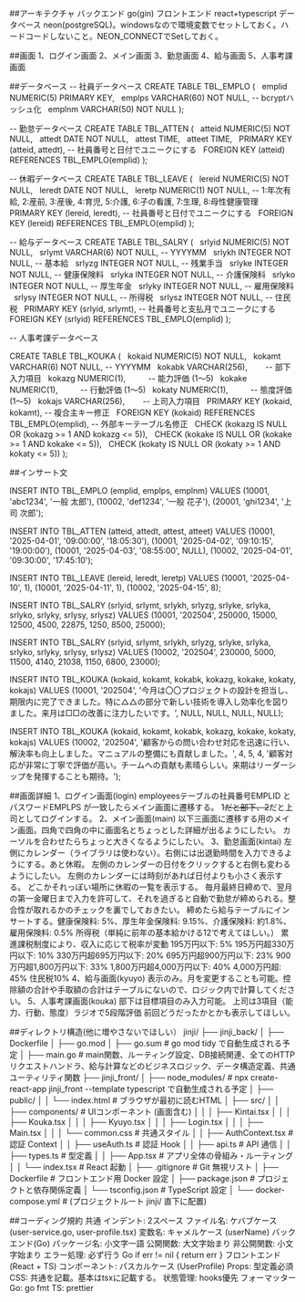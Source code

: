 ##アーキテクチャ
バックエンド go(gin)
フロントエンド react+typescript
データベース neon(postgreSQL)。windowsなので環境変数でセットしておく。ハードコードしないこと。NEON_CONNECTでSetしておく。

##画面
1、ログイン画面
2、メイン画面
3、勤怠画面
4、給与画面
5、人事考課画面

##データベース
-- 社員データベース
CREATE TABLE TBL_EMPLO (
  emplid NUMERIC(5) PRIMARY KEY,
  emplps VARCHAR(60) NOT NULL, -- bcryptハッシュ化
  emplnm VARCHAR(50) NOT NULL
);

-- 勤怠データベース
CREATE TABLE TBL_ATTEN (
  atteid NUMERIC(5) NOT NULL,
  attedt DATE NOT NULL,
  attest TIME,
  atteet TIME,
  PRIMARY KEY (atteid, attedt), -- 社員番号と日付でユニークにする
  FOREIGN KEY (atteid) REFERENCES TBL_EMPLO(emplid)
);

-- 休暇データベース
CREATE TABLE TBL_LEAVE (
  lereid NUMERIC(5) NOT NULL,
  leredt DATE NOT NULL,
  leretp NUMERIC(1) NOT NULL, -- 1:年次有給, 2:産前, 3:産後, 4:育児, 5:介護, 6:子の看護, 7:生理, 8:母性健康管理
  PRIMARY KEY (lereid, leredt), -- 社員番号と日付でユニークにする
  FOREIGN KEY (lereid) REFERENCES TBL_EMPLO(emplid)
);

-- 給与データベース
CREATE TABLE TBL_SALRY (
  srlyid NUMERIC(5) NOT NULL,
  srlymt VARCHAR(6) NOT NULL, -- YYYYMM
  srlykh INTEGER NOT NULL, -- 基本給
  srlyzg INTEGER NOT NULL, -- 残業手当
  srlyke INTEGER NOT NULL, -- 健康保険料
  srlyka INTEGER NOT NULL, -- 介護保険料
  srlyko INTEGER NOT NULL, -- 厚生年金
  srlyky INTEGER NOT NULL, -- 雇用保険料
  srlysy INTEGER NOT NULL, -- 所得税
  srlysz INTEGER NOT NULL, -- 住民税
  PRIMARY KEY (srlyid, srlymt), -- 社員番号と支払月でユニークにする
  FOREIGN KEY (srlyid) REFERENCES TBL_EMPLO(emplid)
);

-- 人事考課データベース

CREATE TABLE TBL_KOUKA (
  kokaid NUMERIC(5) NOT NULL,
  kokamt VARCHAR(6) NOT NULL, -- YYYYMM
  kokabk VARCHAR(256),        -- 部下入力項目
  kokazg NUMERIC(1),          -- 能力評価 (1〜5)
  kokake NUMERIC(1),          -- 行動評価 (1〜5)
  kokaty NUMERIC(1),          -- 態度評価 (1〜5)
  kokajs VARCHAR(256),        -- 上司入力項目
  PRIMARY KEY (kokaid, kokamt), -- 複合主キー修正
  FOREIGN KEY (kokaid) REFERENCES TBL_EMPLO(emplid), -- 外部キーテーブル名修正
  CHECK (kokazg IS NULL OR (kokazg >= 1 AND kokazg <= 5)),
  CHECK (kokake IS NULL OR (kokake >= 1 AND kokake <= 5)),
  CHECK (kokaty IS NULL OR (kokaty >= 1 AND kokaty <= 5))
);

##インサート文

INSERT INTO TBL_EMPLO (emplid, emplps, emplnm) VALUES
(10001, 'abc1234', '一般 太郎'),
(10002, 'def1234', '一般 花子'),
(20001, 'ghi1234', '上司 次郎');

INSERT INTO TBL_ATTEN (atteid, attedt, attest, atteet) VALUES
(10001, '2025-04-01', '09:00:00', '18:05:30'),
(10001, '2025-04-02', '09:10:15', '19:00:00'),
(10001, '2025-04-03', '08:55:00', NULL),
(10002, '2025-04-01', '09:30:00', '17:45:10');

INSERT INTO TBL_LEAVE (lereid, leredt, leretp) VALUES
(10001, '2025-04-10', 1),
(10001, '2025-04-11', 1),
(10002, '2025-04-15', 8);

INSERT INTO TBL_SALRY (srlyid, srlymt, srlykh, srlyzg, srlyke, srlyka, srlyko, srlyky, srlysy, srlysz) VALUES
(10001, '202504', 250000, 15000, 12500, 4500, 22875, 1250, 8500, 25000);

INSERT INTO TBL_SALRY (srlyid, srlymt, srlykh, srlyzg, srlyke, srlyka, srlyko, srlyky, srlysy, srlysz) VALUES
(10002, '202504', 230000, 5000, 11500, 4140, 21038, 1150, 6800, 23000);

INSERT INTO TBL_KOUKA (kokaid, kokamt, kokabk, kokazg, kokake, kokaty, kokajs) VALUES
(10001, '202504', '今月は〇〇プロジェクトの設計を担当し、期限内に完了できました。特に△△の部分で新しい技術を導入し効率化を図りました。来月は□□の改善に注力したいです。', NULL, NULL, NULL, NULL);

INSERT INTO TBL_KOUKA (kokaid, kokamt, kokabk, kokazg, kokake, kokaty, kokajs) VALUES
(10002, '202504', '顧客からの問い合わせ対応を迅速に行い、解決率も向上しました。マニュアルの整備にも貢献しました。', 4, 5, 4, '顧客対応が非常に丁寧で評価が高い。チームへの貢献も素晴らしい。来期はリーダーシップを発揮することも期待。');

##画面詳細
1、ログイン画面(login)
employeesテーブルの社員番号EMPLID とパスワードEMPLPS が一致したらメイン画面に遷移する。
1~~~~だと部下、2~~~~だと上司としてログインする。
2、メイン画面(main)
以下三画面に遷移する用のメイン画面。四角で四角の中に画面名とちょっとした詳細が出るようにしたい。
カーソルを合わせたらちょっと大きくなるようにしたい。
3、勤怠画面(kintai)
左側にカレンダー（ライブラリは使わない）。右側には出退勤時間を入力できるようにする。あと休暇。
左側のカレンダーの日付をクリックすると右側も変わるようにしたい。
左側のカレンダーには時刻があれば日付よりも小さく表示する。
どこかそれっぽい場所に休暇の一覧を表示する。
毎月最終日締めで、翌月の第一金曜日まで入力を許可して、それを過ぎると自動で勤怠が締められる。整合性が取れるかのチェックを裏でしておきたい。
締めたら給与テーブルにインサートする。健康保険料: 5%、厚生年金保険料: 9.15%、介護保険料: 約1.8%、雇用保険料: 0.5%
所得税（単純に前年の基本給かける12で考えてほしい。）
累進課税制度により、収入に応じて税率が変動
195万円以下: 5%
195万円超330万円以下: 10%
330万円超695万円以下: 20%
695万円超900万円以下: 23%
900万円超1,800万円以下: 33%
1,800万円超4,000万円以下: 40%
4,000万円超: 45%
住民税10%
4、給与画面(kyuyo)
表示のみ。月を変更することも可能。控除額の合計や手取額の合計はテーブルにないので、ロジック内で計算してください。
5、人事考課画面(kouka)
部下は目標項目のみ入力可能。
上司は3項目（能力、行動、態度）ラジオで5段階評価
前回どうだったかとかも表示してほしい。

##ディレクトリ構造(他に増やさないでほしい）
jinji/
├── jinji_back/
│   ├── Dockerfile
│   ├── go.mod
│   ├── go.sum          # go mod tidy で自動生成される予定
│   ├── main.go         # main関数、ルーティング設定、DB接続関連、全てのHTTPリクエストハンドラ、給与計算などのビジネスロジック、データ構造定義、共通ユーティリティ関数
├── jinji_front/
│   ├── node_modules/     # npx create-react-app jinji_front --template typescript で自動生成される予定
│   ├── public/
│   │   └── index.html   # ブラウザが最初に読むHTML
│   ├── src/
│   │   ├── components/  # UIコンポーネント (画面含む)
│   │   │   ├── Kintai.tsx
│   │   │   ├── Kouka.tsx
│   │   │   ├── Kyuyo.tsx
│   │   │   ├── Login.tsx
│   │   │   ├── Main.tsx
│   │   │   └── common.css # 共通スタイル
│   │   ├── AuthContext.tsx # 認証 Context
│   │   ├── useAuth.ts      # 認証 Hook
│   │   ├── api.ts          # API 通信
│   │   ├── types.ts        # 型定義
│   │   ├── App.tsx         # アプリ全体の骨組み・ルーティング
│   │   └── index.tsx       # React 起動
│   ├── .gitignore          # Git 無視リスト
│   ├── Dockerfile          # フロントエンド用 Docker 設定
│   ├── package.json        # プロジェクトと依存関係定義
│   └── tsconfig.json       # TypeScript 設定
│
└── docker-compose.yml      # (プロジェクトルート jinji/ 直下に配置)

##コーディング規約
共通
インデント: 2スペース
ファイル名: ケバブケース (user-service.go, user-profile.tsx)
変数名: キャメルケース (userName)
バックエンド(Go)
パッケージ名: 小文字一語
公開関数: 大文字始まり
非公開関数: 小文字始まり
エラー処理: 必ず行う
Go
if err != nil {
    return err
}
フロントエンド(React + TS)
コンポーネント: パスカルケース (UserProfile)
Props: 型定義必須
CSS: 共通を記載。基本はtsxに記載する。
状態管理: hooks優先
フォーマッター
Go: go fmt
TS: prettier